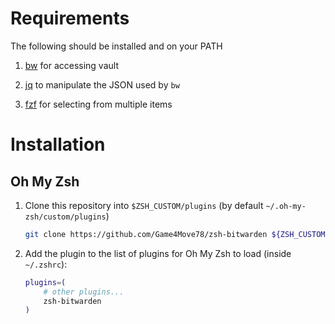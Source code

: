 
# Requirements

The following should be installed and on your PATH

1. [bw](https://github.com/bitwarden/cli) for accessing vault

2. [jq](https://github.com/stedolan/jq) to manipulate the JSON used by `bw`

3. [fzf](https://github.com/junegunn/fzf) for selecting from multiple items

# Installation

## Oh My Zsh

1. Clone this repository into `$ZSH_CUSTOM/plugins` (by default `~/.oh-my-zsh/custom/plugins`)

    ```sh
    git clone https://github.com/Game4Move78/zsh-bitwarden ${ZSH_CUSTOM:-~/.oh-my-zsh/custom}/plugins/zsh-bitwarden
    ```

2. Add the plugin to the list of plugins for Oh My Zsh to load (inside `~/.zshrc`):

    ```sh
    plugins=( 
        # other plugins...
        zsh-bitwarden
    )
    ```
